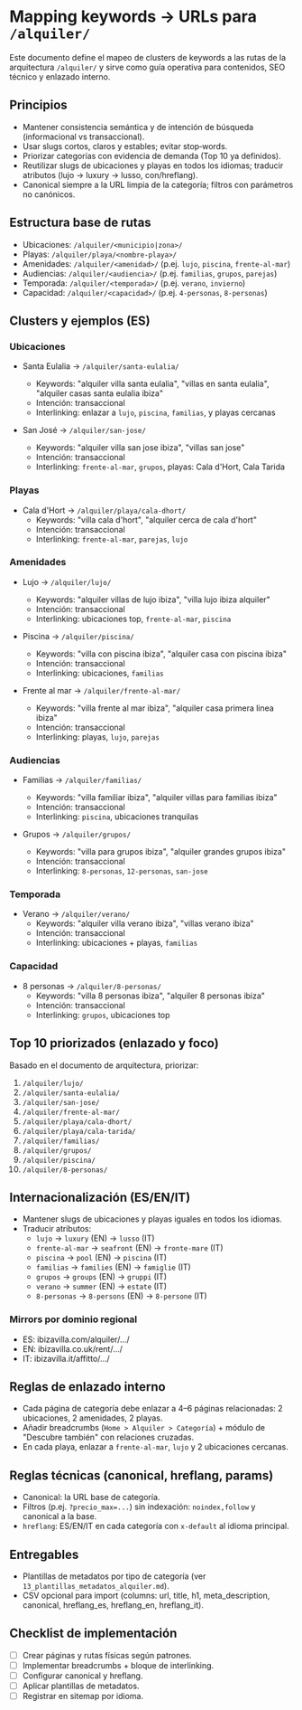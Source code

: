 # Mapping keywords → URLs para `/alquiler/`

Este documento define el mapeo de clusters de keywords a las rutas de la arquitectura `/alquiler/` y sirve como guía operativa para contenidos, SEO técnico y enlazado interno.

## Principios
- Mantener consistencia semántica y de intención de búsqueda (informacional vs transaccional).
- Usar slugs cortos, claros y estables; evitar stop‑words.
- Priorizar categorías con evidencia de demanda (Top 10 ya definidos).
- Reutilizar slugs de ubicaciones y playas en todos los idiomas; traducir atributos (lujo → luxury → lusso, con/hreflang).
- Canonical siempre a la URL limpia de la categoría; filtros con parámetros no canónicos.

## Estructura base de rutas
- Ubicaciones: `/alquiler/<municipio|zona>/`
- Playas: `/alquiler/playa/<nombre-playa>/`
- Amenidades: `/alquiler/<amenidad>/` (p.ej. `lujo`, `piscina`, `frente-al-mar`)
- Audiencias: `/alquiler/<audiencia>/` (p.ej. `familias`, `grupos`, `parejas`)
- Temporada: `/alquiler/<temporada>/` (p.ej. `verano`, `invierno`)
- Capacidad: `/alquiler/<capacidad>/` (p.ej. `4-personas`, `8-personas`)

## Clusters y ejemplos (ES)

### Ubicaciones
- Santa Eulalia → `/alquiler/santa-eulalia/`
  - Keywords: "alquiler villa santa eulalia", "villas en santa eulalia", "alquiler casas santa eulalia ibiza"
  - Intención: transaccional
  - Interlinking: enlazar a `lujo`, `piscina`, `familias`, y playas cercanas

- San José → `/alquiler/san-jose/`
  - Keywords: "alquiler villa san jose ibiza", "villas san jose"
  - Intención: transaccional
  - Interlinking: `frente-al-mar`, `grupos`, playas: Cala d'Hort, Cala Tarida

### Playas
- Cala d'Hort → `/alquiler/playa/cala-dhort/`
  - Keywords: "villa cala d'hort", "alquiler cerca de cala d'hort"
  - Intención: transaccional
  - Interlinking: `frente-al-mar`, `parejas`, `lujo`

### Amenidades
- Lujo → `/alquiler/lujo/`
  - Keywords: "alquiler villas de lujo ibiza", "villa lujo ibiza alquiler"
  - Intención: transaccional
  - Interlinking: ubicaciones top, `frente-al-mar`, `piscina`

- Piscina → `/alquiler/piscina/`
  - Keywords: "villa con piscina ibiza", "alquiler casa con piscina ibiza"
  - Intención: transaccional
  - Interlinking: ubicaciones, `familias`

- Frente al mar → `/alquiler/frente-al-mar/`
  - Keywords: "villa frente al mar ibiza", "alquiler casa primera linea ibiza"
  - Intención: transaccional
  - Interlinking: playas, `lujo`, `parejas`

### Audiencias
- Familias → `/alquiler/familias/`
  - Keywords: "villa familiar ibiza", "alquiler villas para familias ibiza"
  - Intención: transaccional
  - Interlinking: `piscina`, ubicaciones tranquilas

- Grupos → `/alquiler/grupos/`
  - Keywords: "villa para grupos ibiza", "alquiler grandes grupos ibiza"
  - Intención: transaccional
  - Interlinking: `8-personas`, `12-personas`, `san-jose`

### Temporada
- Verano → `/alquiler/verano/`
  - Keywords: "alquiler villa verano ibiza", "villas verano ibiza"
  - Intención: transaccional
  - Interlinking: ubicaciones + playas, `familias`

### Capacidad
- 8 personas → `/alquiler/8-personas/`
  - Keywords: "villa 8 personas ibiza", "alquiler 8 personas ibiza"
  - Intención: transaccional
  - Interlinking: `grupos`, ubicaciones top

## Top 10 priorizados (enlazado y foco)
Basado en el documento de arquitectura, priorizar:
1. `/alquiler/lujo/`
2. `/alquiler/santa-eulalia/`
3. `/alquiler/san-jose/`
4. `/alquiler/frente-al-mar/`
5. `/alquiler/playa/cala-dhort/`
6. `/alquiler/playa/cala-tarida/`
7. `/alquiler/familias/`
8. `/alquiler/grupos/`
9. `/alquiler/piscina/`
10. `/alquiler/8-personas/`

## Internacionalización (ES/EN/IT)
- Mantener slugs de ubicaciones y playas iguales en todos los idiomas.
- Traducir atributos:
  - `lujo` → `luxury` (EN) → `lusso` (IT)
  - `frente-al-mar` → `seafront` (EN) → `fronte-mare` (IT)
  - `piscina` → `pool` (EN) → `piscina` (IT)
  - `familias` → `families` (EN) → `famiglie` (IT)
  - `grupos` → `groups` (EN) → `gruppi` (IT)
  - `verano` → `summer` (EN) → `estate` (IT)
  - `8-personas` → `8-persons` (EN) → `8-persone` (IT)

### Mirrors por dominio regional
- ES: ibizavilla.com/alquiler/.../
- EN: ibizavilla.co.uk/rent/.../
- IT: ibizavilla.it/affitto/.../

## Reglas de enlazado interno
- Cada página de categoría debe enlazar a 4–6 páginas relacionadas: 2 ubicaciones, 2 amenidades, 2 playas.
- Añadir breadcrumbs (`Home > Alquiler > Categoría`) + módulo de "Descubre también" con relaciones cruzadas.
- En cada playa, enlazar a `frente-al-mar`, `lujo` y 2 ubicaciones cercanas.

## Reglas técnicas (canonical, hreflang, params)
- Canonical: la URL base de categoría.
- Filtros (p.ej. `?precio_max=...`) sin indexación: `noindex,follow` y canonical a la base.
- `hreflang`: ES/EN/IT en cada categoría con `x-default` al idioma principal.

## Entregables
- Plantillas de metadatos por tipo de categoría (ver `13_plantillas_metadatos_alquiler.md`).
- CSV opcional para import (columns: url, title, h1, meta_description, canonical, hreflang_es, hreflang_en, hreflang_it).

## Checklist de implementación
- [ ] Crear páginas y rutas físicas según patrones.
- [ ] Implementar breadcrumbs + bloque de interlinking.
- [ ] Configurar canonical y hreflang.
- [ ] Aplicar plantillas de metadatos.
- [ ] Registrar en sitemap por idioma.